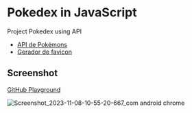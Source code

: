 # Pokedex in JavaScript

Project Pokedex using API

* [API de Pokémons](https://pokeapi.co)
* [Gerador de favicon](https://www.websiteplanet.com/pt-br/webtools/favicon-generator)

## Screenshot

[GitHub Playground](https://munique-feitoza.github.io/pokedex_in_js/)

![Screenshot_2023-11-08-10-55-20-667_com android chrome](https://github.com/Munique-Feitoza/pokedex_in_js/assets/140446097/0dd88897-001b-467a-bda6-9a299e4d194a)


